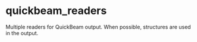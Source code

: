 # quickbeam_readers
Multiple readers for QuickBeam output. When possible, structures are used in the output.
